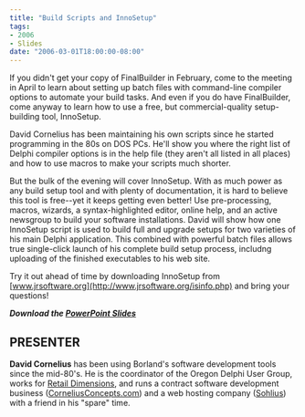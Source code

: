 ```yaml
---
title: "Build Scripts and InnoSetup"
tags:
- 2006
- Slides
date: "2006-03-01T18:00:00-08:00"
---
```


If you didn't get your copy of FinalBuilder in February, come to the meeting in April to learn about setting up batch files with command-line compiler options to automate your build tasks.  And even if you do have FinalBuilder, come anyway to learn how to use a free, but commercial-quality setup-building tool, InnoSetup.

David Cornelius has been maintaining his own scripts since he started programming in the 80s on DOS PCs.  He'll show you where the right list of Delphi compiler options is in the help file (they aren't all listed in all places) and how to use macros to make your scripts much shorter.

But the bulk of the evening will cover InnoSetup.  With as much power as any build setup tool and with plenty of documentation, it is hard to believe this tool is free--yet it keeps getting even better!  Use pre-processing, macros, wizards, a syntax-highlighted editor, online help, and an active newsgroup to build your software installations.  David will show how one InnoSetup script is used to build full and upgrade setups for two varieties of his main Delphi application.  This combined with powerful batch files allows true single-click launch of his complete build setup process, includng uploading of the finished executables to his web site.

Try it out ahead of time by downloading InnoSetup from [www.jrsoftware.org](http://www.jrsoftware.org/isinfo.php) and bring your questions!

***Download the [PowerPoint Slides](/presentations/2006-04_InnoSetup/BuildScriptsAndInnoSetup.ppt)***

## PRESENTER ##

**David Cornelius** has been using Borland's software development tools since the mid-80's. He is the coordinator of the Oregon Delphi User Group, works for [Retail Dimensions](http://retaildimensions.com), and runs a contract software development business ([CorneliusConcepts.com](http://corneliusconcepts.com)) and a web hosting company ([Sohlius](http://sohlius.com)) with a friend in his "spare" time.
